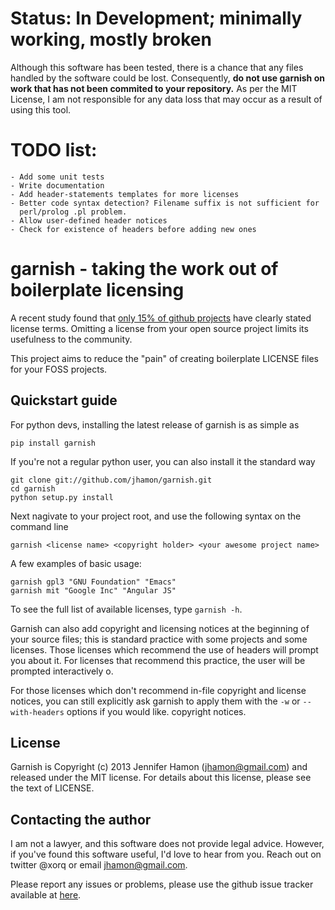 # Status: In Development; minimally working, mostly broken 

Although this software has been tested, there is a chance that any files handled
by the software could be lost.  Consequently, **do not use garnish on work that has
not been commited to your repository.**  As per the MIT License, I am not
responsible for any data loss that may occur as a result of using this tool.

# TODO list:

    - Add some unit tests
    - Write documentation
    - Add header-statements templates for more licenses
    - Better code syntax detection? Filename suffix is not sufficient for
      perl/prolog .pl problem.
    - Allow user-defined header notices
    - Check for existence of headers before adding new ones


# garnish - taking the work out of boilerplate licensing 

A recent study found that [only 15% of github
projects](http://www.theregister.co.uk/2013/04/18/github_licensing_study/) have
clearly stated license terms.  Omitting a license from your open source project
limits its usefulness to the community.  

This project aims to reduce the "pain" of creating boilerplate LICENSE files for
your FOSS projects. 

## Quickstart guide 

For python devs, installing the latest release of garnish is as simple as 

    pip install garnish

If you're not a regular python user, you can also install it the standard way

    git clone git://github.com/jhamon/garnish.git
    cd garnish
    python setup.py install

Next nagivate to your project root, and use the following syntax on the command
line

    garnish <license name> <copyright holder> <your awesome project name> 

A few examples of basic usage:

    garnish gpl3 "GNU Foundation" "Emacs" 
    garnish mit "Google Inc" "Angular JS"

To see the full list of available licenses, type `garnish -h`.

Garnish can also add copyright and licensing notices at the beginning of your
source files; this is standard practice with some projects and some licenses.
Those licenses which recommend the use of headers will prompt you about it.  For
licenses that recommend this practice, the user will be prompted interactively
o. 

For those licenses which don't recommend in-file copyright and license notices,
you can still explicitly ask garnish to apply them with the `-w` or
`--with-headers` options if you would like.  copyright notices.

## License

Garnish is Copyright (c) 2013 Jennifer Hamon (jhamon@gmail.com) and released under
the MIT license. For details about this license, please see the text of LICENSE. 

## Contacting the author

I am not a lawyer, and this software does not provide legal advice.  However, if
you've found this software useful, I'd love to hear from you.  Reach out on
twitter @xorq or email jhamon@gmail.com.

Please report any issues or problems, please use the github issue tracker
available at [here](https://github.com/jhamon/garnish/issues).

